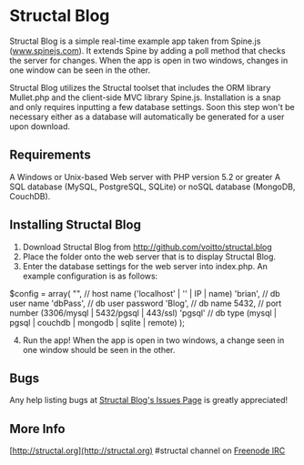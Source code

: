 Structal Blog
========================================================
Structal Blog is a simple real-time example app taken from Spine.js (www.spinejs.com). It extends Spine by adding a poll method that checks the server for changes. When the app is open in two windows, changes in one window can be seen in the other. 

Structal Blog utilizes the Structal toolset that includes the ORM library Mullet.php and the client-side MVC library Spine.js. Installation is a snap and only requires inputting a few database settings. Soon this step won't be necessary either as a database will automatically be generated for a user upon download.

Requirements
--------------------------------------------------------------------------------------------------
A Windows or Unix-based Web server with PHP version 5.2 or greater
A SQL database (MySQL, PostgreSQL, SQLite) or noSQL database (MongoDB, CouchDB).

Installing Structal Blog
--------------------------------------------------------------------------------------------------
1. Download Structal Blog from http://github.com/voitto/structal.blog
2. Place the folder onto the web server that is to display Structal Blog.
3. Enter the database settings for the web server into index.php. An example configuration is as follows:

$config = array(
  "",       // host name ('localhost' | '' | IP | name)
  'brian',  // db user name
  'dbPass',       // db user password
  'Blog',   // db name
  5432,     // port number (3306/mysql | 5432/pgsql | 443/ssl)
  'pgsql'   // db type (mysql | pgsql | couchdb | mongodb | sqlite | remote)
);

4. Run the app! When the app is open in two windows, a change seen in one window should be seen in the other.

Bugs
--------------------------------------------------------------------------------------------------
Any help listing bugs at [Structal Blog's Issues Page](http://github.com/structal.blog/issues) is greatly appreciated!

More Info
--------------------------------------------------------------------------------------------------
[http://structal.org](http://structal.org)
#structal channel on [Freenode IRC](http://webchat.freenode.net)


